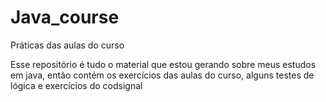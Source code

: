 # Java_course
Práticas das aulas do curso

Esse repositório é tudo o material que estou gerando sobre meus estudos em java, então contém os exercícios das aulas do curso, 
alguns testes de lógica e exercícios do codsignal
